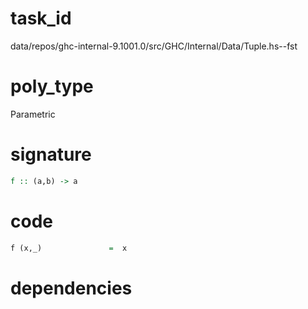
# task_id
data/repos/ghc-internal-9.1001.0/src/GHC/Internal/Data/Tuple.hs--fst

# poly_type
Parametric

# signature
```haskell
f :: (a,b) -> a
```   

# code
```haskell
f (x,_)               =  x
```

# dependencies
